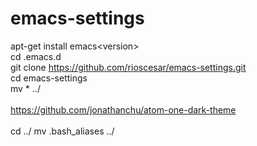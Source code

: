 # emacs-settings

apt-get install emacs\<version\><br>
cd .emacs.d<br>
git clone https://github.com/rioscesar/emacs-settings.git<br>
cd emacs-settings<br>
mv * ../<br>
<br>
https://github.com/jonathanchu/atom-one-dark-theme
<br><br>
cd ../
mv .bash_aliases ../
